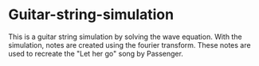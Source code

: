 # Guitar-string-simulation
This is a guitar string simulation by solving the wave equation. With the simulation, notes are created using the fourier transform. These notes are used to recreate the "Let her go" song by Passenger.
